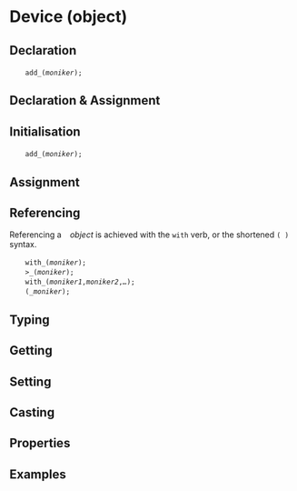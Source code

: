# Device (object)

<a name="declare"></a>
## Declaration

&nbsp;&nbsp;&nbsp;&nbsp;&nbsp;&nbsp; `add_(`*`moniker`*`);`<br>

<a name="declare_assign"></a>
## Declaration & Assignment

<a name="initial"></a>
## Initialisation

&nbsp;&nbsp;&nbsp;&nbsp;&nbsp;&nbsp; `add_(`*`moniker`*`);`<br>

<a name="assign"></a>
## Assignment

<a name="reference"></a>
## Referencing
Referencing a ` ` *object* is achieved with the `with` verb, or the shortened `(`*` `*`)` syntax. 

&nbsp;&nbsp;&nbsp;&nbsp;&nbsp;&nbsp; `with_(`*`moniker`*`);`<br>
&nbsp;&nbsp;&nbsp;&nbsp;&nbsp;&nbsp; `>_(`*`moniker`*`);`<br>
&nbsp;&nbsp;&nbsp;&nbsp;&nbsp;&nbsp; `with_(`*`moniker1`*`,`*`moniker2`*`,`*`…`*`);`<br>
&nbsp;&nbsp;&nbsp;&nbsp;&nbsp;&nbsp; `(`*`_moniker`*`);`

<a name="type"></a>
## Typing

<a name="get"></a>
## Getting

<a name="set"></a>
## Setting

<a name="cast"></a>
## Casting

<a name="properties"></a>
## Properties

<a name="example"></a>
## Examples